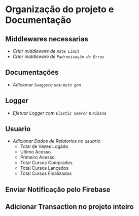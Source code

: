 # Organização do projeto e Documentação

## Middlewares necessarias

- _Criar middleware de `Rate Limit`_
- _Criar middleware de `Padronização de Erros`_

## Documentações

- _Adicionar `Swagger`e seu `Auto gen`_

## Logger

- _Efetuar Logger com `Elastic Search` e `Kibana`_

## Usuario

- _Adicionar Dados de Relatorios no usuario_
  - Total de Vezes Logado
  - Ultimo Acesso
  - Primeiro Acesso
  - Total Cursos Comprados
  - Total Cursos Lançados
  - Total Cursos Finalizados

## Enviar Notificação pelo Firebase

## Adicionar Transaction no projeto inteiro
